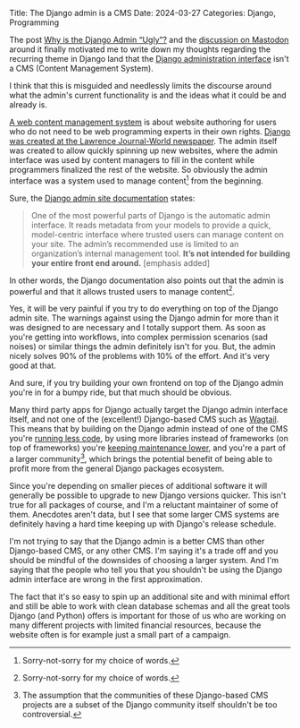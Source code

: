 Title: The Django admin is a CMS
Date: 2024-03-27
Categories: Django, Programming

The post [Why is the Django Admin “Ugly”?][ugly admin] and the [discussion on
Mastodon][mastodon thread] around it finally motivated me to write down my
thoughts regarding the recurring theme in Django land that the [Django
administration interface][django admin] isn't a CMS (Content Management
System).

[ugly admin]: https://www.coderedcorp.com/blog/why-is-the-django-admin-ugly/
[mastodon thread]: https://hachyderm.io/@paulox@fosstodon.org/111298440425647176
[django admin]: https://docs.djangoproject.com/en/5.0/ref/contrib/admin/

I think that this is misguided and needlessly limits the discourse around what
the admin's current functionality is and the ideas what it could be and already
is.

[A web content management system][wcms] is about website authoring for users
who do not need to be web programming experts in their own rights. [Django was
created at the Lawrence Journal-World newspaper][django]. The admin itself was
created to allow quickly spinning up new websites, where the admin interface
was used by content managers to fill in the content while programmers finalized
the rest of the website. So obviously the admin interface was a system used to
manage content[^words] from the beginning.

[wcms]: https://en.wikipedia.org/wiki/Web_content_management_system
[django]: https://en.wikipedia.org/wiki/Django_(web_framework)

[^words]: Sorry-not-sorry for my choice of words.

Sure, the [Django admin site documentation][django admin] states:

> One of the most powerful parts of Django is the automatic admin interface. It reads metadata from your models to provide a quick, model-centric interface where trusted users can manage content on your site. The admin’s recommended use is limited to an organization’s internal management tool. **It’s not intended for building your entire front end around.** [emphasis added]

In other words, the Django documentation also points out that the admin is
powerful and that it allows trusted users to manage content[^words].

Yes, it will be very painful if you try to do everything on top of the Django
admin site. The warnings against using the Django admin for more than it was
designed to are necessary and I totally support them. As soon as you're getting
into workflows, into complex permission scenarios (sad noises) or similar
things the admin definitely isn't for you. But, the admin nicely solves 90% of
the problems with 10% of the effort. And it's very good at that.

And sure, if you try building your own frontend on top of the Django admin
you're in for a bumpy ride, but that much should be obvious.

Many third party apps for Django actually target the Django admin interface
itself, and not one of the (excellent!) Django-based CMS such as
[Wagtail](https://wagtail.org/). This means that by building on the Django
admin instead of one of the CMS you're [running less code][less code], by using
more libraries instead of frameworks (on top of frameworks) you're [keeping
maintenance lower][low maintenance], and you're a part of a larger
community[^community], which brings the potential benefit of being able to
profit more from the general Django packages ecosystem.

[less code]: https://406.ch/writing/run-less-code-in-production-or-youll-end-up-paying-the-price-later/
[low maintenance]: https://406.ch/writing/low-maintenance-software/
[^community]: The assumption that the communities of these Django-based CMS projects are a subset of the Django community itself shouldn't be too controversial.

Since you're depending on smaller pieces of additional software it will
generally be possible to upgrade to new Django versions quicker. This isn't
true for all packages of course, and I'm a reluctant maintainer of some of
them. Anecdotes aren't data, but I see that some larger CMS systems are
definitely having a hard time keeping up with Django's release schedule.

I'm not trying to say that the Django admin is a better CMS than other
Django-based CMS, or any other CMS. I'm saying it's a trade off and you should
be mindful of the downsides of choosing a larger system. And I'm saying that
the people who tell you that you shouldn't be using the Django admin interface
are wrong in the first approximation.

The fact that it's so easy to spin up an additional site and with minimal
effort and still be able to work with clean database schemas and all the great
tools Django (and Python) offers is important for those of us who are working
on many different projects with limited financial resources, because the
website often is for example just a small part of a campaign.

